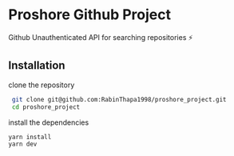 # Proshore Github Project

Github Unauthenticated API for searching repositories ⚡

## Installation

clone the repository

```bash
 git clone git@github.com:RabinThapa1998/proshore_project.git
 cd proshore_project
```

install the dependencies

```bash
yarn install
yarn dev
```
